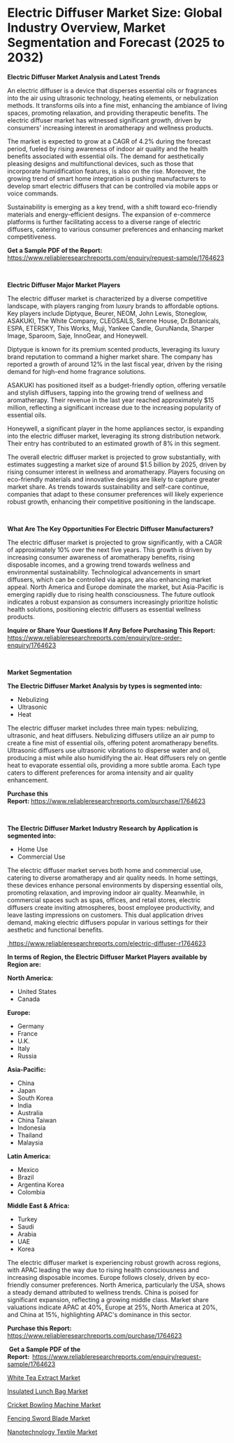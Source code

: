 <p><h1>Electric Diffuser Market Size: Global Industry Overview, Market Segmentation and Forecast (2025 to 2032)</h1></p><p><strong>Electric Diffuser Market Analysis and Latest Trends</strong></p>
<p><p>An electric diffuser is a device that disperses essential oils or fragrances into the air using ultrasonic technology, heating elements, or nebulization methods. It transforms oils into a fine mist, enhancing the ambiance of living spaces, promoting relaxation, and providing therapeutic benefits. The electric diffuser market has witnessed significant growth, driven by consumers' increasing interest in aromatherapy and wellness products. </p><p>The market is expected to grow at a CAGR of 4.2% during the forecast period, fueled by rising awareness of indoor air quality and the health benefits associated with essential oils. The demand for aesthetically pleasing designs and multifunctional devices, such as those that incorporate humidification features, is also on the rise. Moreover, the growing trend of smart home integration is pushing manufacturers to develop smart electric diffusers that can be controlled via mobile apps or voice commands. </p><p>Sustainability is emerging as a key trend, with a shift toward eco-friendly materials and energy-efficient designs. The expansion of e-commerce platforms is further facilitating access to a diverse range of electric diffusers, catering to various consumer preferences and enhancing market competitiveness.</p></p>
<p><strong>Get a Sample PDF of the Report:&nbsp;</strong> <a href="https://www.reliableresearchreports.com/enquiry/request-sample/1764623?utm_campaign=9&utm_medium=2&utm_source=Github&utm_content=ia&utm_term=05042025&utm_id=electric-diffuser">https://www.reliableresearchreports.com/enquiry/request-sample/1764623</a></p>
<p>&nbsp;</p>
<p><strong>Electric Diffuser Major Market Players</strong></p>
<p><p>The electric diffuser market is characterized by a diverse competitive landscape, with players ranging from luxury brands to affordable options. Key players include Diptyque, Beurer, NEOM, John Lewis, Stoneglow, ASAKUKI, The White Company, CLEOSAILS, Serene House, Dr.Botanicals, ESPA, ETERSKY, This Works, Muji, Yankee Candle, GuruNanda, Sharper Image, Sparoom, Saje, InnoGear, and Honeywell. </p><p>Diptyque is known for its premium scented products, leveraging its luxury brand reputation to command a higher market share. The company has reported a growth of around 12% in the last fiscal year, driven by the rising demand for high-end home fragrance solutions.</p><p>ASAKUKI has positioned itself as a budget-friendly option, offering versatile and stylish diffusers, tapping into the growing trend of wellness and aromatherapy. Their revenue in the last year reached approximately $15 million, reflecting a significant increase due to the increasing popularity of essential oils.</p><p>Honeywell, a significant player in the home appliances sector, is expanding into the electric diffuser market, leveraging its strong distribution network. Their entry has contributed to an estimated growth of 8% in this segment.</p><p>The overall electric diffuser market is projected to grow substantially, with estimates suggesting a market size of around $1.5 billion by 2025, driven by rising consumer interest in wellness and aromatherapy. Players focusing on eco-friendly materials and innovative designs are likely to capture greater market share. As trends towards sustainability and self-care continue, companies that adapt to these consumer preferences will likely experience robust growth, enhancing their competitive positioning in the landscape.</p></p>
<p>&nbsp;</p>
<p><strong>What Are The Key Opportunities For Electric Diffuser Manufacturers?</strong></p>
<p><p>The electric diffuser market is projected to grow significantly, with a CAGR of approximately 10% over the next five years. This growth is driven by increasing consumer awareness of aromatherapy benefits, rising disposable incomes, and a growing trend towards wellness and environmental sustainability. Technological advancements in smart diffusers, which can be controlled via apps, are also enhancing market appeal. North America and Europe dominate the market, but Asia-Pacific is emerging rapidly due to rising health consciousness. The future outlook indicates a robust expansion as consumers increasingly prioritize holistic health solutions, positioning electric diffusers as essential wellness products.</p></p>
<p><strong>Inquire or Share Your Questions If Any Before Purchasing This Report:</strong> <a href="https://www.reliableresearchreports.com/enquiry/pre-order-enquiry/1764623?utm_campaign=9&utm_medium=2&utm_source=Github&utm_content=ia&utm_term=05042025&utm_id=electric-diffuser">https://www.reliableresearchreports.com/enquiry/pre-order-enquiry/1764623</a></p>
<p>&nbsp;</p>
<p><strong>Market Segmentation</strong></p>
<p><strong>The Electric Diffuser Market Analysis by types is segmented into:</strong></p>
<p><ul><li>Nebulizing</li><li>Ultrasonic</li><li>Heat</li></ul></p>
<p><p>The electric diffuser market includes three main types: nebulizing, ultrasonic, and heat diffusers. Nebulizing diffusers utilize an air pump to create a fine mist of essential oils, offering potent aromatherapy benefits. Ultrasonic diffusers use ultrasonic vibrations to disperse water and oil, producing a mist while also humidifying the air. Heat diffusers rely on gentle heat to evaporate essential oils, providing a more subtle aroma. Each type caters to different preferences for aroma intensity and air quality enhancement.</p></p>
<p><strong>Purchase this Report:&nbsp;</strong><a href="https://www.reliableresearchreports.com/purchase/1764623?utm_campaign=9&utm_medium=2&utm_source=Github&utm_content=ia&utm_term=05042025&utm_id=electric-diffuser">https://www.reliableresearchreports.com/purchase/1764623</a></p>
<p>&nbsp;</p>
<p><strong>The Electric Diffuser Market Industry Research by Application is segmented into:</strong></p>
<p><ul><li>Home Use</li><li>Commercial Use</li></ul></p>
<p><p>The electric diffuser market serves both home and commercial use, catering to diverse aromatherapy and air quality needs. In home settings, these devices enhance personal environments by dispersing essential oils, promoting relaxation, and improving indoor air quality. Meanwhile, in commercial spaces such as spas, offices, and retail stores, electric diffusers create inviting atmospheres, boost employee productivity, and leave lasting impressions on customers. This dual application drives demand, making electric diffusers popular in various settings for their aesthetic and functional benefits.</p></p>
<p><a href="https://www.reliableresearchreports.com/electric-diffuser-r1764623?utm_campaign=9&utm_medium=2&utm_source=Github&utm_content=ia&utm_term=05042025&utm_id=electric-diffuser">&nbsp;https://www.reliableresearchreports.com/electric-diffuser-r1764623</a></p>
<p><strong>In terms of Region, the Electric Diffuser Market Players available by Region are:</strong></p>
<p>
    <p> <strong> North America: </strong>
        <ul>
            <li>United States</li>
            <li>Canada</li>
        </ul>
        </p> 
    <p> <strong> Europe: </strong>
        <ul>
            <li>Germany</li>
            <li>France</li>
            <li>U.K.</li>
            <li>Italy</li>
            <li>Russia</li>
        </ul>
        </p> 
    <p> <strong> Asia-Pacific: </strong>
        <ul>
            <li>China</li>
            <li>Japan</li>
            <li>South Korea</li>
            <li>India</li>
            <li>Australia</li>
            <li>China Taiwan</li>
            <li>Indonesia</li>
            <li>Thailand</li>
            <li>Malaysia</li>
        </ul>
        </p> 
    <p> <strong> Latin America: </strong>
        <ul>
            <li>Mexico</li>
            <li>Brazil</li>
            <li>Argentina Korea</li>
            <li>Colombia</li>
        </ul>
        </p> 
    <p> <strong> Middle East & Africa: </strong>
        <ul>
            <li>Turkey</li>
            <li>Saudi</li>
            <li>Arabia</li>
            <li>UAE</li>
            <li>Korea</li>
        </ul>
    </p>
    </p>
<p><p>The electric diffuser market is experiencing robust growth across regions, with APAC leading the way due to rising health consciousness and increasing disposable incomes. Europe follows closely, driven by eco-friendly consumer preferences. North America, particularly the USA, shows a steady demand attributed to wellness trends. China is poised for significant expansion, reflecting a growing middle class. Market share valuations indicate APAC at 40%, Europe at 25%, North America at 20%, and China at 15%, highlighting APAC's dominance in this sector.</p></p>
<p><strong>Purchase this Report: </strong><a href="https://www.reliableresearchreports.com/purchase/1764623?utm_campaign=9&utm_medium=2&utm_source=Github&utm_content=ia&utm_term=05042025&utm_id=electric-diffuser">https://www.reliableresearchreports.com/purchase/1764623</a></p>
<p>&nbsp;<strong>Get a Sample PDF of the Report:&nbsp;&nbsp;</strong><a href="https://www.reliableresearchreports.com/enquiry/request-sample/1764623?utm_campaign=9&utm_medium=2&utm_source=Github&utm_content=ia&utm_term=05042025&utm_id=electric-diffuser">https://www.reliableresearchreports.com/enquiry/request-sample/1764623</a></p>
<p><strong></strong></p>
<p><p><a href="https://github.com/azetehhasle/Market-Research-Report-List-1/blob/main/white-tea-extract-market.md?utm_campaign=9&utm_medium=2&utm_source=Github&utm_content=ia&utm_term=05042025&utm_id=electric-diffuser">White Tea Extract Market</a></p><p><a href="https://github.com/knipsfilip8f/Market-Research-Report-List-1/blob/main/insulated-lunch-bag-market.md?utm_campaign=9&utm_medium=2&utm_source=Github&utm_content=ia&utm_term=05042025&utm_id=electric-diffuser">Insulated Lunch Bag Market</a></p><p><a href="https://github.com/lemiranajd/Market-Research-Report-List-1/blob/main/cricket-bowling-machine-market.md?utm_campaign=9&utm_medium=2&utm_source=Github&utm_content=ia&utm_term=05042025&utm_id=electric-diffuser">Cricket Bowling Machine Market</a></p><p><a href="https://github.com/ogbadujonito22/Market-Research-Report-List-1/blob/main/fencing-sword-blade-market.md?utm_campaign=9&utm_medium=2&utm_source=Github&utm_content=ia&utm_term=05042025&utm_id=electric-diffuser">Fencing Sword Blade Market</a></p><p><a href="https://github.com/dovbusmrking/Market-Research-Report-List-1/blob/main/nanotechnology-textile-market.md?utm_campaign=9&utm_medium=2&utm_source=Github&utm_content=ia&utm_term=05042025&utm_id=electric-diffuser">Nanotechnology Textile Market</a></p></p>